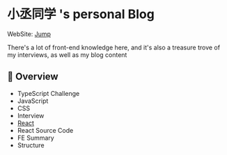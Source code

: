 # 小丞同学 's personal Blog

WebSite: [Jump](https://linjuncheng.cn)

There's a lot of front-end knowledge here, and it's also a treasure trove of my interviews, as well as my blog content

## 🌟 Overview

- TypeScript Challenge
- JavaScript
- CSS
- Interview
- [React](./docs/pages/react/hard/)
- React Source Code
- FE Summary
- Structure
